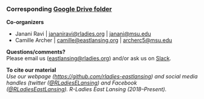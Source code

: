 ### Corresponding [Google Drive folder](https://drive.google.com/drive/folders/1wNjvcC_xtAajHMvK9hPmZj1DGLjPPkWF?usp=sharing)

**Co-organizers** <br>
- Janani Ravi | jananiravi@rladies.org | janani@msu.edu
- Camille Archer | camille@eastlansing.org | archerc5@msu.edu

**Questions/comments?** <br>
Please email us (eastlansing@rladies.org) and/or ask us on [Slack](https://rladies-eastlansing.slack.com).

**To cite our material** <br>
_Use our webpage (https://github.com/rladies-eastlansing) and social media handles (twitter ([@RLadiesELansing](https:twitter.com/RLadiesELansing)) and Facebook ([@RLadiesEastLansing](https://facebook.com/RladiesEastLansing)). R-Ladies East Lansing (2018–Present)._
